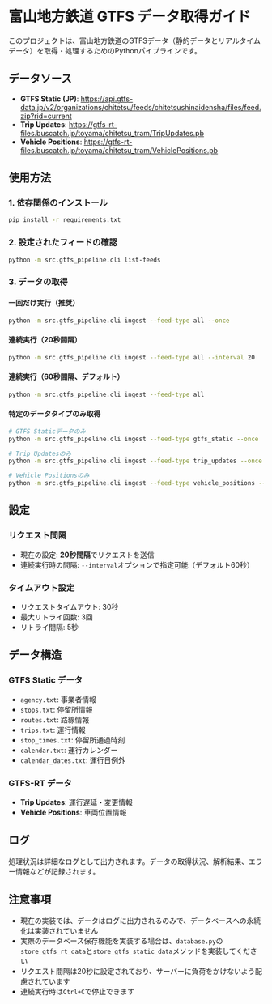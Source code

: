 # 富山地方鉄道 GTFS データ取得ガイド

このプロジェクトは、富山地方鉄道のGTFSデータ（静的データとリアルタイムデータ）を取得・処理するためのPythonパイプラインです。

## データソース

- **GTFS Static (JP)**: https://api.gtfs-data.jp/v2/organizations/chitetsu/feeds/chitetsushinaidensha/files/feed.zip?rid=current
- **Trip Updates**: https://gtfs-rt-files.buscatch.jp/toyama/chitetsu_tram/TripUpdates.pb
- **Vehicle Positions**: https://gtfs-rt-files.buscatch.jp/toyama/chitetsu_tram/VehiclePositions.pb

## 使用方法

### 1. 依存関係のインストール

```bash
pip install -r requirements.txt
```

### 2. 設定されたフィードの確認

```bash
python -m src.gtfs_pipeline.cli list-feeds
```

### 3. データの取得

#### 一回だけ実行（推奨）
```bash
python -m src.gtfs_pipeline.cli ingest --feed-type all --once
```

#### 連続実行（20秒間隔）
```bash
python -m src.gtfs_pipeline.cli ingest --feed-type all --interval 20
```

#### 連続実行（60秒間隔、デフォルト）
```bash
python -m src.gtfs_pipeline.cli ingest --feed-type all
```

#### 特定のデータタイプのみ取得
```bash
# GTFS Staticデータのみ
python -m src.gtfs_pipeline.cli ingest --feed-type gtfs_static --once

# Trip Updatesのみ
python -m src.gtfs_pipeline.cli ingest --feed-type trip_updates --once

# Vehicle Positionsのみ
python -m src.gtfs_pipeline.cli ingest --feed-type vehicle_positions --once
```

## 設定

### リクエスト間隔
- 現在の設定: **20秒間隔**でリクエストを送信
- 連続実行時の間隔: `--interval`オプションで指定可能（デフォルト60秒）

### タイムアウト設定
- リクエストタイムアウト: 30秒
- 最大リトライ回数: 3回
- リトライ間隔: 5秒

## データ構造

### GTFS Static データ
- `agency.txt`: 事業者情報
- `stops.txt`: 停留所情報
- `routes.txt`: 路線情報
- `trips.txt`: 運行情報
- `stop_times.txt`: 停留所通過時刻
- `calendar.txt`: 運行カレンダー
- `calendar_dates.txt`: 運行日例外

### GTFS-RT データ
- **Trip Updates**: 運行遅延・変更情報
- **Vehicle Positions**: 車両位置情報

## ログ

処理状況は詳細なログとして出力されます。データの取得状況、解析結果、エラー情報などが記録されます。

## 注意事項

- 現在の実装では、データはログに出力されるのみで、データベースへの永続化は実装されていません
- 実際のデータベース保存機能を実装する場合は、`database.py`の`store_gtfs_rt_data`と`store_gtfs_static_data`メソッドを実装してください
- リクエスト間隔は20秒に設定されており、サーバーに負荷をかけないよう配慮されています
- 連続実行時は`Ctrl+C`で停止できます
